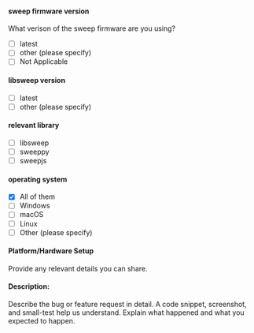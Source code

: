 <!---
This form is intended mainly for bug reports and feature requests. 
This is NOT the place to ask for general project help. If you need help, please use the community forum available [here](http://community.scanse.io/).
-->

#### sweep firmware version
What verison of the sweep firmware are you using?
- [ ] latest
- [ ] other (please specify)
- [ ] Not Applicable

#### libsweep version
- [ ] latest
- [ ] other (please specify)

#### relevant library
- [ ] libsweep
- [ ] sweeppy
- [ ] sweepjs

#### operating system
- [x] All of them
- [ ] Windows
- [ ] macOS
- [ ] Linux
- [ ] Other (please specify)

#### Platform/Hardware Setup
Provide any relevant details you can share.

#### Description:
Describe the bug or feature request in detail. 
A code snippet, screenshot, and small-test help us understand.
Explain what happened and what you expected to happen.

